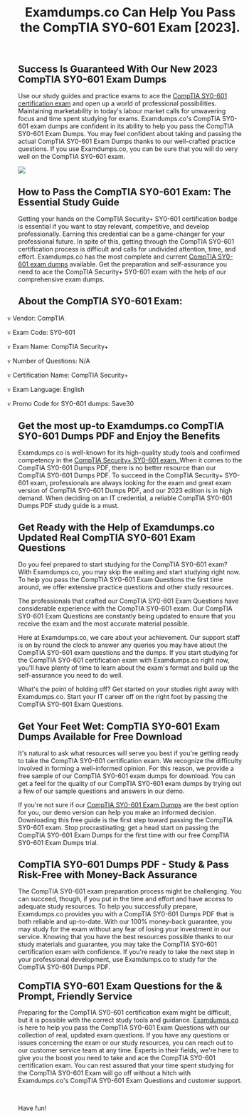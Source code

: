 <h1 class="MsoTitle" style="text-align: center;" align="center"><strong style="mso-bidi-font-weight: normal;">Examdumps.co Can Help You Pass the CompTIA SY0-601 Exam [2023].</strong></h1><p class="MsoNormal">&nbsp;</p><h2 class="MsoNormal"><strong style="mso-bidi-font-weight: normal;"><span style="font-size: 16.0pt; line-height: 107%;">Success Is Guaranteed With Our New 2023 CompTIA SY0-601 Exam Dumps</span></strong></h2><p class="MsoNormal">Use our study guides and practice exams to ace the <a href="https://www.examdumps.co/comptia-security-exam-dumps.html">CompTIA SY0-601 certification exam</a> and open up a world of professional possibilities. Maintaining marketability in today's labour market calls for unwavering focus and time spent studying for exams. Examdumps.co's CompTIA SY0-601 exam dumps are confident in its ability to help you pass the CompTIA SY0-601 Exam Dumps. You may feel confident about taking and passing the actual CompTIA SY0-601 Exam Dumps thanks to our well-crafted practice questions. If you use Examdumps.co, you can be sure that you will do very well on the CompTIA SY0-601 exam.<span style="mso-spacerun: yes;">&nbsp;</span></p><p class="MsoNormal"><span style="mso-spacerun: yes;"><img src="https://www.examdumps.co//images/banners/big-sale-20-percent-discount-offer-examdumps.jpg"></span></p><h2 class="MsoNormal"><strong style="mso-bidi-font-weight: normal;"><span style="font-size: 16.0pt; line-height: 107%;">How to Pass the CompTIA SY0-601 Exam: The Essential Study Guide</span></strong></h2><p class="MsoNormal">Getting your hands on the CompTIA Security+ SY0-601 certification badge is essential if you want to stay relevant, competitive, and develop professionally. Earning this credential can be a game-changer for your professional future. In spite of this, getting through the CompTIA SY0-601 certification process is difficult and calls for undivided attention, time, and effort. Examdumps.co has the most complete and current <a href="https://www.examdumps.co/sy0-601-exam-dumps.html">CompTIA SY0-601 exam dumps</a> available. Get the preparation and self-assurance you need to ace the CompTIA Security+ SY0-601 exam with the help of our comprehensive exam dumps.</p><h2 class="MsoNormal"><strong style="mso-bidi-font-weight: normal;"><span style="font-size: 16.0pt; line-height: 107%;">About the CompTIA SY0-601 Exam:</span></strong></h2><p class="MsoListParagraphCxSpFirst" style="text-indent: -.25in; mso-list: l0 level1 lfo1;"><!-- [if !supportLists]--><span style="font-family: Wingdings; mso-fareast-font-family: Wingdings; mso-bidi-font-family: Wingdings;"><span style="mso-list: Ignore;">v<span style="font: 7.0pt 'Times New Roman';">&nbsp; </span></span></span><!--[endif]-->Vendor: CompTIA</p><p class="MsoListParagraphCxSpMiddle" style="text-indent: -.25in; mso-list: l0 level1 lfo1;"><!-- [if !supportLists]--><span style="font-family: Wingdings; mso-fareast-font-family: Wingdings; mso-bidi-font-family: Wingdings;"><span style="mso-list: Ignore;">v<span style="font: 7.0pt 'Times New Roman';">&nbsp; </span></span></span><!--[endif]-->Exam Code: SY0-601</p><p class="MsoListParagraphCxSpMiddle" style="text-indent: -.25in; mso-list: l0 level1 lfo1;"><!-- [if !supportLists]--><span style="font-family: Wingdings; mso-fareast-font-family: Wingdings; mso-bidi-font-family: Wingdings;"><span style="mso-list: Ignore;">v<span style="font: 7.0pt 'Times New Roman';">&nbsp; </span></span></span><!--[endif]-->Exam Name: CompTIA Security+</p><p class="MsoListParagraphCxSpMiddle" style="text-indent: -.25in; mso-list: l0 level1 lfo1;"><!-- [if !supportLists]--><span style="font-family: Wingdings; mso-fareast-font-family: Wingdings; mso-bidi-font-family: Wingdings;"><span style="mso-list: Ignore;">v<span style="font: 7.0pt 'Times New Roman';">&nbsp; </span></span></span><!--[endif]-->Number of Questions: N/A</p><p class="MsoListParagraphCxSpMiddle" style="text-indent: -.25in; mso-list: l0 level1 lfo1;"><!-- [if !supportLists]--><span style="font-family: Wingdings; mso-fareast-font-family: Wingdings; mso-bidi-font-family: Wingdings;"><span style="mso-list: Ignore;">v<span style="font: 7.0pt 'Times New Roman';">&nbsp; </span></span></span><!--[endif]-->Certification Name: CompTIA Security+</p><p class="MsoListParagraphCxSpMiddle" style="text-indent: -.25in; mso-list: l0 level1 lfo1;"><!-- [if !supportLists]--><span style="font-family: Wingdings; mso-fareast-font-family: Wingdings; mso-bidi-font-family: Wingdings;"><span style="mso-list: Ignore;">v<span style="font: 7.0pt 'Times New Roman';">&nbsp; </span></span></span><!--[endif]-->Exam Language: English</p><p class="MsoListParagraphCxSpLast" style="text-indent: -.25in; mso-list: l0 level1 lfo1;"><!-- [if !supportLists]--><span style="font-family: Wingdings; mso-fareast-font-family: Wingdings; mso-bidi-font-family: Wingdings;"><span style="mso-list: Ignore;">v<span style="font: 7.0pt 'Times New Roman';">&nbsp; </span></span></span><!--[endif]-->Promo Code for SY0-601 dumps: Save30</p><h2 class="MsoNormal"><strong style="mso-bidi-font-weight: normal;"><span style="font-size: 16.0pt; line-height: 107%;">Get the most up-to Examdumps.co CompTIA SY0-601 Dumps PDF and Enjoy the Benefits </span></strong></h2><p class="MsoNormal">Examdumps.co is well-known for its high-quality study tools and confirmed competency in the <a href="https://www.examdumps.co/sy0-601-exam-dumps.html">CompTIA Security+ SY0-601 exam. </a>When it comes to the CompTIA SY0-601 Dumps PDF, there is no better resource than our CompTIA SY0-601 Dumps PDF. To succeed in the CompTIA Security+ SY0-601 exam, professionals are always looking for the exam and great exam version of CompTIA SY0-601 Dumps PDF, and our 2023 edition is in high demand. When deciding on an IT credential, a reliable CompTIA SY0-601 Dumps PDF study guide is a must.</p><h2 class="MsoNormal"><strong style="mso-bidi-font-weight: normal;"><span style="font-size: 16.0pt; line-height: 107%;">Get Ready with the Help of Examdumps.co Updated Real CompTIA SY0-601 Exam Questions </span></strong></h2><p class="MsoNormal">Do you feel prepared to start studying for the CompTIA SY0-601 exam? With Examdumps.co, you may skip the waiting and start studying right now. To help you pass the CompTIA SY0-601 Exam Questions the first time around, we offer extensive practice questions and other study resources.</p><p class="MsoNormal">The professionals that crafted our CompTIA SY0-601 Exam Questions have considerable experience with the CompTIA SY0-601 exam. Our CompTIA SY0-601 Exam Questions are constantly being updated to ensure that you receive the exam and the most accurate material possible.</p><p class="MsoNormal">Here at Examdumps.co, we care about your achievement. Our support staff is on by round the clock to answer any queries you may have about the CompTIA SY0-601 exam questions and the dumps. If you start studying for the CompTIA SY0-601 certification exam with Examdumps.co right now, you'll have plenty of time to learn about the exam's format and build up the self-assurance you need to do well.</p><p class="MsoNormal">What's the point of holding off? Get started on your studies right away with Examdumps.co. Start your IT career off on the right foot by passing the CompTIA SY0-601 Exam Questions.</p><h2 class="MsoNormal"><strong style="mso-bidi-font-weight: normal;"><span style="font-size: 16.0pt; line-height: 107%;">Get Your Feet Wet: CompTIA SY0-601 Exam Dumps Available for Free Download</span></strong></h2><p class="MsoNormal">It's natural to ask what resources will serve you best if you're getting ready to take the CompTIA SY0-601 certification exam. We recognize the difficulty involved in forming a well-informed opinion. For this reason, we provide a free sample of our CompTIA SY0-601 exam dumps for download. You can get a feel for the quality of our CompTIA SY0-601 exam dumps by trying out a few of our sample questions and answers in our demo.</p><p class="MsoNormal">If you're not sure if our <a href="https://www.examdumps.co/comptia-exam-dumps.html">CompTIA SY0-601 Exam Dumps</a> are the best option for you, our demo version can help you make an informed decision. Downloading this free guide is the first step toward passing the CompTIA SY0-601 exam. Stop procrastinating; get a head start on passing the CompTIA SY0-601 Exam Dumps for the first time with our free CompTIA SY0-601 Exam Dumps trial.</p><h2 class="MsoNormal"><strong style="mso-bidi-font-weight: normal;"><span style="font-size: 16.0pt; line-height: 107%;">CompTIA SY0-601 Dumps PDF - Study &amp; Pass Risk-Free with Money-Back Assurance</span></strong></h2><p class="MsoNormal">The CompTIA SY0-601 exam preparation process might be challenging. You can succeed, though, if you put in the time and effort and have access to adequate study resources. To help you successfully prepare, Examdumps.co provides you with a CompTIA SY0-601 Dumps PDF that is both reliable and up-to-date. With our 100% money-back guarantee, you may study for the exam without any fear of losing your investment in our service. Knowing that you have the best resources possible thanks to our study materials and guarantee, you may take the CompTIA SY0-601 certification exam with confidence. If you're ready to take the next step in your professional development, use Examdumps.co to study for the CompTIA SY0-601 Dumps PDF.</p><h3 class="MsoNormal"><strong style="mso-bidi-font-weight: normal;"><span style="font-size: 16.0pt; line-height: 107%;">CompTIA SY0-601 Exam Questions for the &amp; Prompt, Friendly Service</span></strong></h3><p class="MsoNormal">Preparing for the CompTIA SY0-601 certification exam might be difficult, but it is possible with the correct study tools and guidance. <a href="https://www.examdumps.co/">Examdumps.co</a> is here to help you pass the CompTIA SY0-601 Exam Questions with our collection of real, updated exam questions. If you have any questions or issues concerning the exam or our study resources, you can reach out to our customer service team at any time. Experts in their fields, we're here to give you the boost you need to take and ace the CompTIA SY0-601 certification exam. You can rest assured that your time spent studying for the CompTIA SY0-601 Exam will go off without a hitch with Examdumps.co's CompTIA SY0-601 Exam Questions and customer support.</p><p class="MsoNormal">&nbsp;</p><p class="MsoNormal">Have fun!</p>
